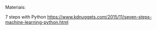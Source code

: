 Materiais:

7 steps with Python
https://www.kdnuggets.com/2015/11/seven-steps-machine-learning-python.html

